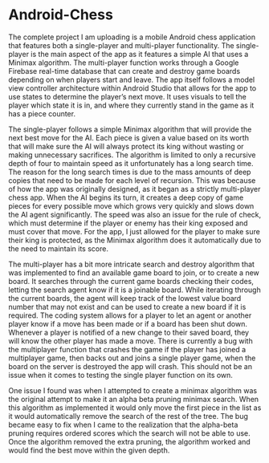 # Android-Chess
  The complete project I am uploading is a mobile Android chess application that features both a single-player and multi-player functionality. The single-player is the main aspect of the app as it features a simple AI that uses a Minimax algorithm. The multi-player function works through a Google Firebase real-time database that can create and destroy game boards depending on when players start and leave. The app itself follows a model view controller architecture within Android Studio that allows for the app to use states to determine the player’s next move. It uses visuals to tell the player which state it is in, and where they currently stand in the game as it has a piece counter.

  The single-player follows a simple Minimax algorithm that will provide the next best move for the AI. Each piece is given a value based on its worth that will make sure the AI will always protect its king without wasting or making unnecessary sacrifices. The algorithm is limited to only a recursive depth of four to maintain speed as it unfortunately has a long search time. The reason for the long search times is due to the mass amounts of deep copies that need to be made for each level of recursion. This was because of how the app was originally designed, as it began as a strictly multi-player chess app. When the AI begins its turn, it creates a deep copy of game pieces for every possible move which grows very quickly and slows down the AI agent significantly. The speed was also an issue for the rule of check, which must determine if the player or enemy has their king exposed and must cover that move. For the app, I just allowed for the player to make sure their king is protected, as the Minimax algorithm does it automatically due to the need to maintain its score. 

  The multi-player has a bit more intricate search and destroy algorithm that was implemented to find an available game board to join, or to create a new board. It searches through the current game boards checking their codes, letting the search agent know if it is a joinable board. While iterating through the current boards, the agent will keep track of the lowest value board number that may not exist and can be used to create a new board if it is required. The coding system allows for a player to let an agent or another player know if a move has been made or if a board has been shut down. Whenever a player is notified of a new change to their saved board, they will know the other player has made a move. There is currently a bug with the multiplayer function that crashes the game if the player has joined a multiplayer game, then backs out and joins a single player game, when the board on the server is destroyed the app will crash. This should not be an issue when it comes to testing the single player function on its own. 
  
  One issue I found was when I attempted to create a minimax algorithm was the original attempt to make it an alpha beta pruning minimax search. When this algorithm as implemented it would only move the first piece in the list as it would automatically remove the search of the rest of the tree. The bug became easy to fix when I came to the realization that the alpha-beta pruning requires ordered scores which the search will not be able to use. Once the algorithm removed the extra pruning, the algorithm worked and would find the best move within the given depth. 

